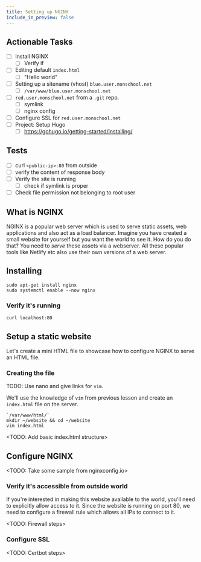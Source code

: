 ```yaml
---
title: Setting up NGINX
include_in_preview: false
---
```


## Actionable Tasks

- [ ] Install NGINX
  - [ ] Verify if 
- [ ] Editing default `index.html`
  - [ ] "Hello world"
- [ ] Setting up a sitename (vhost) `blue.user.monschool.net`
  - [ ] `/var/www/blue.user.monschool.net`
- [ ] `red.user.monschool.net` from a `.git` repo.
  - [ ] symlink
  - [ ] nginx config
- [ ] Configure SSL for `red.user.monschool.net`
- [ ] Project: Setup Hugo
  - [ ] https://gohugo.io/getting-started/installing/

## Tests

- [ ] curl `<public-ip>:80` from outside
- [ ] verify the content of response body
- [ ] Verify the site is running
  - [ ] check if symlink is proper
- [ ] Check file permission not belonging to root user

## What is NGINX

NGINX is a popular web server which is used to serve static assets, web applications and also act as a load balancer. Imagine you have created a small website for yourself but you want the world to see it. How do you do that? You need to _serve_ these assets via a webserver. All these popular tools like Netlify etc also use their own versions of a web server.

## Installing

```
sudo apt-get install nginx
sudo systemctl enable --now nginx
```

### Verify it's running

```
curl localhost:80
```

## Setup a static website

Let's create a mini HTML file to showcase how to configure NGINX to serve an HTML file.

### Creating the file

TODO: Use nano and give links for `vim`.

We'll use the knowledge of `vim` from previous lesson and create an `index.html` file on the server.

```
`/var/www/html/`
mkdir ~/website && cd ~/website
vim index.html
```

<TODO: Add basic index.html structure>

## Configure NGINX

<TODO: Take some sample from nginxconfig.io>

### Verify it's accessible from outside world

If you're interested in making this website available to the world, you'll need to explicitly allow access to it.
Since the website is running on port 80, we need to configure a firewall rule which allows all IPs to connect to it.

<TODO: Firewall steps>

### Configure SSL

<TODO: Certbot steps>

